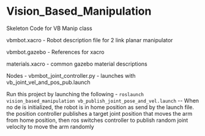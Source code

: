 # Vision_Based_Manipulation
Skeleton Code for VB Manip class

vbmbot.xacro - Robot description file for 2 link planar manipulator 

vbmbot.gazebo - References for xacro

materials.xacro - common gazebo material descriptions

Nodes - 
vbmbot_joint_controller.py - launches with vb_joint_vel_and_pos_pub.launch

Run this project by launching the following - 
`roslaunch vision_based_manipulation vb_publish_joint_pose_and_vel.launch`
-- When no de is initialized, the robot is in home position as send by the launch file. the position controller publishes a target joint position that moves the arm from home position, then ros switches controller to publish random joint velocity to move the arm randomly

